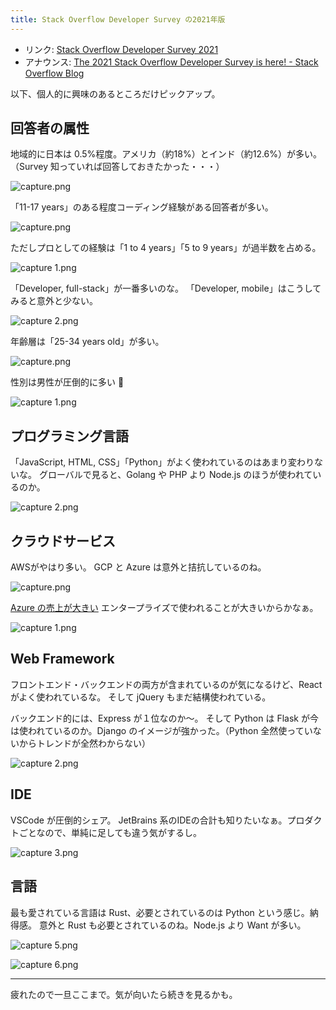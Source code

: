 ```yaml
---
title: Stack Overflow Developer Survey の2021年版
---
```


- リンク: [Stack Overflow Developer Survey 2021](https://insights.stackoverflow.com/survey/2021)
- アナウンス: [The 2021 Stack Overflow Developer Survey is here! - Stack Overflow Blog](https://stackoverflow.blog/2021/08/02/2021-stack-overflow-developer-survey-results/)

以下、個人的に興味のあるところだけピックアップ。


## 回答者の属性

地域的に日本は 0.5%程度。アメリカ（約18%）とインド（約12.6%）が多い。
（Survey 知っていれば回答しておきたかった・・・）

![capture.png](https://i.gyazo.com/f7f118ee0863a78207e63c2721ceefe8.png)


「11-17 years」のある程度コーディング経験がある回答者が多い。

![capture.png](https://i.gyazo.com/b77bbf37f384436eeac2b2b54356646c.png)


ただしプロとしての経験は「1 to 4 years」「5 to 9 years」が過半数を占める。

![capture 1.png](https://i.gyazo.com/8b9addd3f387f7a268479e6910c453f6.png)


「Developer, full-stack」が一番多いのな。
「Developer, mobile」はこうしてみると意外と少ない。

![capture 2.png](https://i.gyazo.com/17cbba1e9540dc55e2b20d57dd71fca5.png)


年齢層は「25-34 years old」が多い。

![capture.png](https://i.gyazo.com/3598238424958c80af7190a639af8f41.png)


性別は男性が圧倒的に多い 🤔

![capture 1.png](https://i.gyazo.com/56c8c811e72f83d7943b6a2170e49e92.png)



## プログラミング言語

「JavaScript, HTML, CSS」「Python」がよく使われているのはあまり変わりないな。
グローバルで見ると、Golang や PHP より Node.js のほうが使われているのか。

![capture 2.png](https://i.gyazo.com/6e0c58fbabe6c01c323a8fb4d6f7d27f.png)


## クラウドサービス

AWSがやはり多い。
GCP と Azure は意外と拮抗しているのね。

![capture.png](https://i.gyazo.com/fce2e90747db4eb6b0f1f444645c3371.png)


[Azure の売上が大きい](https://xtech.nikkei.com/atcl/nxt/column/18/00001/03588/) エンタープライズで使われることが大きいからかなぁ。

![capture 1.png](https://i.gyazo.com/17d4828509af333816cd28fff4234f4a.png)


## Web Framework

フロントエンド・バックエンドの両方が含まれているのが気になるけど、React がよく使われているな。
そして jQuery もまだ結構使われている。

バックエンド的には、Express が１位なのか〜。
そして Python は Flask が今は使われているのか。Django のイメージが強かった。（Python 全然使っていないからトレンドが全然わからない）

![capture 2.png](https://i.gyazo.com/bef0f76b9e3ed878c4d7d5b9f3485f32.png)


## IDE

VSCode が圧倒的シェア。
JetBrains 系のIDEの合計も知りたいなぁ。プロダクトごとなので、単純に足しても違う気がするし。

![capture 3.png](https://i.gyazo.com/e87168abd0f8200ba9bee63fc15700aa.png)


## 言語

最も愛されている言語は Rust、必要とされているのは Python という感じ。納得感。
意外と Rust も必要とされているのね。Node.js より Want が多い。

![capture 5.png](https://i.gyazo.com/b5ad5a90cb875e37542e0bcb3cf8eab7.png)

![capture 6.png](https://i.gyazo.com/c95d2ab2ca79853f2e50bf86c0d16d53.png)


---

疲れたので一旦ここまで。気が向いたら続きを見るかも。
